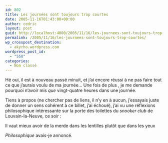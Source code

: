 ```yaml
---
id: 802
title: Les journées sont toujours trop courtes
date: 2005-11-16T01:43:00+00:00
author: cedric
layout: post
guid: http://localhost:4000/2005/11/16/les-journees-sont-toujours-trop-courtes.html
permalink: /2005/11/16/les-journees-sont-toujours-trop-courtes/
wp_crosspost_destination:
  - akyrho.wordpress.com
wordpress_post_id:
  - "558"
categories:
  - Non classé
---
```

Hé oui, il est à nouveau passé minuit, et j’ai encore réussi à ne pas faire tout ce que j’aurais voulu de ma journée… Une fois de plus , je me demande pourquoi n’avoir mis _que_ vingt-quatre heures dans une journée.

Tiens à propos (ne chercher pas de liens, il n’y en à aucun, j’essayais juste de donner un sens cohérent à ce billet, j’ai échoué), j’ai vu une réflexions philosophique intéressante sur la porte des toilettes du _snooker club_ de Louvain-la-Neuve, ce soir :

Il vaut mieux avoir de la merde dans les lentilles plutôt que dans les yeux

_Philosophique_ avais-je annoncé.